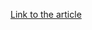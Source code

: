 [Link to the article](https://checkmarx.com/blog/new-technique-to-trick-developers-detected-in-an-open-source-supply-chain-attack/)
